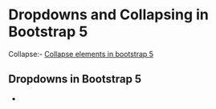 # Dropdowns and Collapsing in Bootstrap 5

Collapse:- [Collapse elements in bootstrap 5](https://getbootstrap.com/docs/5.0/components/collapse/)

## Dropdowns in Bootstrap 5

*